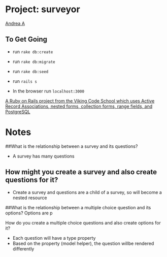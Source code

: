 Project: surveyor
============================


[Andrea A](https://github.com/andie5/assignment_polymorphism)

## To Get Going 
- run `rake db:create`
- run `rake db:migrate`
- run `rake db:seed`

- run `rails s`
- In the browser run `localhost:3000`


[A Ruby on Rails project from the Viking Code School which uses Active Record Associations, nested forms, collection forms, range fields, and PostgreSQL](https://www.vikingcodeschool.com)


# Notes
##What is the relationship between a survey and its questions?
- A survey has many questions

## How might you create a survey and also create questions for it?
- Create a survey and questions are a child of a survey, so will become a nested resource


##What is the relationship between a multiple choice question and its options?
Options are p

How do you create a multiple choice questions and also create options for it?
- Each question will have a type property
- Based on the property (model helper), the question willbe rendered differently
